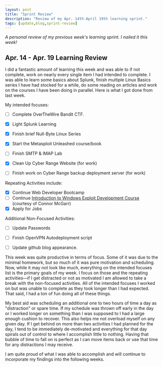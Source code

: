 ```yaml
---
layout: post
title: "Sprint Review"
description: "Review of my Apr. 14th-April 19th learning sprint."
tags: [update,blog,sprint-review]
---
```

_A personal review of my previous week's learning sprint. I nailed it this week!_

## Apr. 14 - Apr. 19 Learning Review

I did a fantastic amount of learning this week and was able to if not complete, work on nearly every single item I had intended to complete. I was able to learn some basics about Splunk, finish multiple Linux Basics series I have had stocked for a while, do some reading on articles and work on the courses I have been doing in parallel. Here is what I got done from last week.

My intended focuses:

- [ ]  Complete OverTheWire Bandit CTF.
- [X]  Light Splunk Learning
- [X]  Finish brief Null-Byte Linux Series
- [X]  Start the Metasploit Unleashed course/book
- [ ]  Finish SMTP & IMAP Lab
- [X]  Clean Up Cyber Range Website (for work)
- [ ]  Finish work on Cyber Range backup deployment server (for work)


Repeating Activities include:

- [X]  Continue Web Developer Bootcamp
- [ ]  Continue [Introduction to Windows Exploit Development Course](https://github.com/connormcgarr/An-Intro-2-Win-ED) (courtesy of Connor McGarr)
- [X]  Apply for Jobs

Additional Non-Focused Activities:

- [ ]  Update Passwords
- [ ]  Finish OpenVPN Autodeployment script
- [ ]  Update github blog appearance. 


This week was quite productive in terms of focus. Some of it was due to the minimal homework, but so much of it was pure motivation and scheduling. Now, while it may not look like much, everything on the intended focuses list is the primary goals of my week. I focus on those and the repeating activities—if I get distracted or not as motivated I am allowed to take a break with the non-focused activities. All of the intended focuses I worked on but was unable to complete as they took longer than I had expected. That said, I had a ton of fun doing all of these things.

My best aid was scheduling an additional one to two hours of time a day as "distraction" or spare time. If my schedule was thrown off early in the day or I worked longer on something than I was supposed to I had a large enough cushion to recover. This also helps me not overload myself on any given day. If I get behind on more than two activities I had planned for the day, I tend to be immediately de-motivated and everything for that day spirals out of control to where I accomplish little to nothing. Having that bubble of time to fall on is perfect as I can move items back or use that time for any distractions I may receive. 

I am quite proud of what I was able to accomplish and will continue to incorporate my findings into the following weeks.
